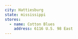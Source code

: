 ```yaml
---
city: Hattiesburg
state: mississippi
stores:
  - name: Cotton Blues
    address: 6116 U.S. 98 East
---
```

